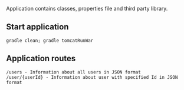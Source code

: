 Application contains classes, properties file and third party library.

Start application
---

	gradle clean; gradle tomcatRunWar

Application routes
---

	/users - Information about all users in JSON format
	/user/{userId} - Information about user with specified Id in JSON format
